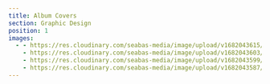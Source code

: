 ```yaml
---
title: Album Covers
section: Graphic Design
position: 1
images:
  - - https://res.cloudinary.com/seabas-media/image/upload/v1682043615/gallery/album-covers/Album_Cover_uhtnn2.jpg
    - https://res.cloudinary.com/seabas-media/image/upload/v1682043603/gallery/album-covers/Cojunto_Arroyero_2_skav8l.jpg
    - https://res.cloudinary.com/seabas-media/image/upload/v1682043599/gallery/album-covers/614_ry4fg8.jpg
    - https://res.cloudinary.com/seabas-media/image/upload/v1682043587/gallery/album-covers/Lalo_Cruz_abndtq.jpg
---
```

